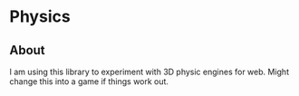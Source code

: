 # Physics

## About

I am using this library to experiment with 3D physic engines for web. Might change this into a game if things work out.
